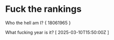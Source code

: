 # Fuck the rankings

Who the hell am I?
{ 18061965 }

What fucking year is it?
[ 2025-03-10T15:50:00Z ]

